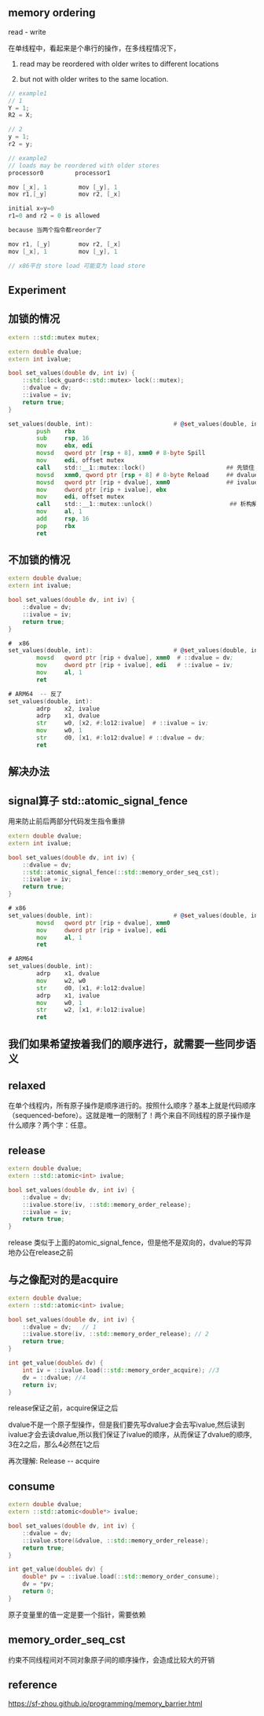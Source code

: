 ## memory ordering

read - write

在单线程中，看起来是个串行的操作，在多线程情况下，

1. read may be reordered with older writes to different locations 

2. but not with older writes to the same location.

```c
// example1
// 1
Y = 1;
R2 = X;

// 2
y = 1;
r2 = y;
```

```c
// example2
// loads may be reordered with older stores
processor0         processor1

mov [_x], 1         mov [_y], 1
mov r1,[_y]         mov r2, [_x]

initial x=y=0
r1=0 and r2 = 0 is allowed

because 当两个指令都reorder了

mov r1, [_y]        mov r2, [_x]
mov [_x], 1         mov [_y], 1

// x86平台 store load 可能变为 load store
```

## Experiment

## 加锁的情况

```cpp
extern ::std::mutex mutex;

extern double dvalue;
extern int ivalue;

bool set_values(double dv, int iv) {
    ::std::lock_guard<::std::mutex> lock(::mutex);
    ::dvalue = dv;
    ::ivalue = iv;
    return true;
}
```

```asm
set_values(double, int):                       # @set_values(double, int)
        push    rbx
        sub     rsp, 16
        mov     ebx, edi
        movsd   qword ptr [rsp + 8], xmm0 # 8-byte Spill
        mov     edi, offset mutex
        call    std::__1::mutex::lock()                       ## 先锁住
        movsd   xmm0, qword ptr [rsp + 8] # 8-byte Reload     ## dvalue = dv;
        movsd   qword ptr [rip + dvalue], xmm0                ## ivalue = iv;
        mov     dword ptr [rip + ivalue], ebx
        mov     edi, offset mutex
        call    std::__1::mutex::unlock()                      ## 析构解锁
        mov     al, 1
        add     rsp, 16
        pop     rbx
        ret
```

## 不加锁的情况

```cpp
extern double dvalue;
extern int ivalue;

bool set_values(double dv, int iv) {
    ::dvalue = dv;
    ::ivalue = iv;
    return true;
}
```

```asm
#  x86 
set_values(double, int):                       # @set_values(double, int)
        movsd   qword ptr [rip + dvalue], xmm0  # ::dvalue = dv;
        mov     dword ptr [rip + ivalue], edi   # ::ivalue = iv;
        mov     al, 1
        ret

# ARM64  -- 反了
set_values(double, int):
        adrp    x2, ivalue
        adrp    x1, dvalue
        str     w0, [x2, #:lo12:ivalue]  # ::ivalue = iv;
        mov     w0, 1
        str     d0, [x1, #:lo12:dvalue] # ::dvalue = dv;
        ret

```

## 解决办法

## signal算子 std::atomic_signal_fence

用来防止前后两部分代码发生指令重排

```cpp
extern double dvalue;
extern int ivalue;

bool set_values(double dv, int iv) {
    ::dvalue = dv;
    ::std::atomic_signal_fence(::std::memory_order_seq_cst);
    ::ivalue = iv;
    return true;
}
```
```asm 
# x86 
set_values(double, int):                       # @set_values(double, int)
        movsd   qword ptr [rip + dvalue], xmm0
        mov     dword ptr [rip + ivalue], edi
        mov     al, 1
        ret

# ARM64
set_values(double, int):
        adrp    x1, dvalue
        mov     w2, w0
        str     d0, [x1, #:lo12:dvalue]
        adrp    x1, ivalue
        mov     w0, 1
        str     w2, [x1, #:lo12:ivalue]
        ret

```

## 我们如果希望按着我们的顺序进行，就需要一些同步语义

## relaxed

在单个线程内，所有原子操作是顺序进行的。按照什么顺序？基本上就是代码顺序（sequenced-before）。这就是唯一的限制了！两个来自不同线程的原子操作是什么顺序？两个字：任意。

## release 

```cpp 
extern double dvalue;
extern ::std::atomic<int> ivalue;

bool set_values(double dv, int iv) {
    ::dvalue = dv;
    ::ivalue.store(iv, ::std::memory_order_release);
    ::ivalue = iv;
    return true;
}
```

release 类似于上面的atomic_signal_fence，但是他不是双向的，dvalue的写异地办公在release之前

## 与之像配对的是acquire

```cpp
extern double dvalue;
extern ::std::atomic<int> ivalue;

bool set_values(double dv, int iv) {
    ::dvalue = dv;   // 1
    ::ivalue.store(iv, ::std::memory_order_release); // 2
    return true;
}

int get_value(double& dv) {
    int iv = ::ivalue.load(::std::memory_order_acquire); //3
    dv = ::dvalue; //4
    return iv;
}
```

release保证之前，acquire保证之后

dvalue不是一个原子型操作，但是我们要先写dvalue才会去写ivalue,然后读到ivalue才会去读dvalue,所以我们保证了ivalue的顺序，从而保证了dvalue的顺序, 3在2之后，那么4必然在1之后

再次理解: Release -- acquire



## consume 
```cpp
extern double dvalue;
extern ::std::atomic<double*> ivalue;

bool set_values(double dv, int iv) {
    ::dvalue = dv;
    ::ivalue.store(&dvalue, ::std::memory_order_release);
    return true;
}

int get_value(double& dv) {
    double* pv = ::ivalue.load(::std::memory_order_consume);
    dv = *pv;
    return 0;
}
```

原子变量里的值一定是要一个指针，需要依赖

## memory_order_seq_cst

约束不同线程间对不同对象原子间的顺序操作，会造成比较大的开销

## reference 
https://sf-zhou.github.io/programming/memory_barrier.html